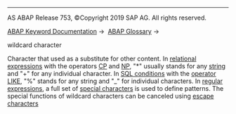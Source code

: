   

* * *

AS ABAP Release 753, ©Copyright 2019 SAP AG. All rights reserved.

[ABAP Keyword Documentation](javascript:call_link\('abenabap.htm'\)) →  [ABAP Glossary](javascript:call_link\('abenabap_glossary.htm'\)) → 

wildcard character

Character that used as a substitute for other content. In [relational expressions](javascript:call_link\('abencomparison_expression_glosry.htm'\) "Glossary Entry") with the operators [CP](javascript:call_link\('abenlogexp_strings.htm'\)) and [NP](javascript:call_link\('abenlogexp_strings.htm'\)), "\*" usually stands for any [string](javascript:call_link\('abencharacter_string_1_glosry.htm'\) "Glossary Entry") and "+" for any individual character. In [SQL conditions](javascript:call_link\('abensql_cond_glosry.htm'\) "Glossary Entry") with the [operator](javascript:call_link\('abenoperator_glosry.htm'\) "Glossary Entry") [LIKE](javascript:call_link\('abenwhere_logexp_like.htm'\)), "%" stands for any string and "\_" for individual characters. In [regular expressions](javascript:call_link\('abenregular_expression_glosry.htm'\) "Glossary Entry"), a full set of [special characters](javascript:call_link\('abenregex_syntax_specials.htm'\)) is used to define patterns. The special functions of wildcard characters can be canceled using [escape characters](javascript:call_link\('abenescape_character_glosry.htm'\) "Glossary Entry")